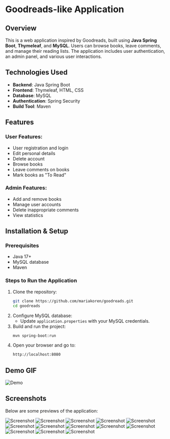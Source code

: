 # Goodreads-like Application

## Overview
This is a web application inspired by Goodreads, built using **Java Spring Boot**, **Thymeleaf**, and **MySQL**. Users can browse books, leave comments, and manage their reading lists. The application includes user authentication, an admin panel, and various user interactions.


## Technologies Used
- **Backend**: Java Spring Boot
- **Frontend**: Thymeleaf, HTML, CSS
- **Database**: MySQL
- **Authentication**: Spring Security
- **Build Tool**: Maven

  
## Features
### User Features:
- User registration and login
- Edit personal details
- Delete account
- Browse books
- Leave comments on books
- Mark books as "To Read"

### Admin Features:
- Add and remove books
- Manage user accounts
- Delete inappropriate comments
- View statistics

## Installation & Setup
### Prerequisites
- Java 17+
- MySQL database
- Maven

### Steps to Run the Application
1. Clone the repository:
   ```sh
   git clone https://github.com/mariakoren/goodreads.git
   cd goodreads
   ```
2. Configure MySQL database:
   - Update `application.properties` with your MySQL credentials.
3. Build and run the project:
   ```sh
   mvn spring-boot:run
   ```
4. Open your browser and go to:
   ```sh
   http://localhost:8080
   ```


## Demo GIF
![Demo](images/example.gif)

## Screenshots
Below are some previews of the application:

![Screenshot](images/image01.png)
![Screenshot](images/image02.png)
![Screenshot](images/image03.png)
![Screenshot](images/image04.png)
![Screenshot](images/image05.png)
![Screenshot](images/image06.png)
![Screenshot](images/image07.png)
![Screenshot](images/image08.png)
![Screenshot](images/image09.png)
![Screenshot](images/image10.png)
![Screenshot](images/image11.png)
![Screenshot](images/image12.png)
![Screenshot](images/image13.png)





